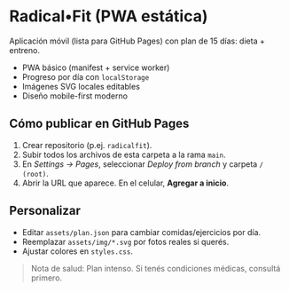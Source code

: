 # Radical•Fit (PWA estática)

Aplicación móvil (lista para GitHub Pages) con plan de 15 días: dieta + entreno.
- PWA básico (manifest + service worker)
- Progreso por día con `localStorage`
- Imágenes SVG locales editables
- Diseño mobile-first moderno

## Cómo publicar en GitHub Pages
1. Crear repositorio (p.ej. `radicalfit`).
2. Subir todos los archivos de esta carpeta a la rama `main`.
3. En *Settings → Pages*, seleccionar *Deploy from branch* y carpeta `/ (root)`.
4. Abrir la URL que aparece. En el celular, **Agregar a inicio**.

## Personalizar
- Editar `assets/plan.json` para cambiar comidas/ejercicios por día.
- Reemplazar `assets/img/*.svg` por fotos reales si querés.
- Ajustar colores en `styles.css`.

> Nota de salud: Plan intenso. Si tenés condiciones médicas, consultá primero.
